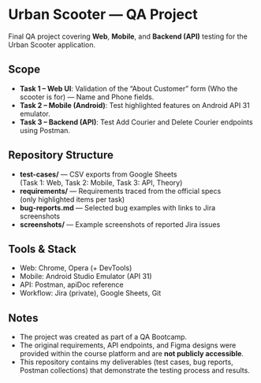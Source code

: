 # Urban Scooter — QA Project

Final QA project covering **Web**, **Mobile**, and **Backend (API)** testing for the Urban Scooter application.

## Scope
- **Task 1 – Web UI**: Validation of the “About Customer” form (Who the scooter is for) — Name and Phone fields.  
- **Task 2 – Mobile (Android)**: Test highlighted features on Android API 31 emulator.  
- **Task 3 – Backend (API)**: Test Add Courier and Delete Courier endpoints using Postman.

## Repository Structure
- **test-cases/** — CSV exports from Google Sheets  
  (Task 1: Web, Task 2: Mobile, Task 3: API, Theory)
- **requirements/** — Requirements traced from the official specs  
  (only highlighted items per task)
- **bug-reports.md** — Selected bug examples with links to Jira screenshots
- **screenshots/** — Example screenshots of reported Jira issues

## Tools & Stack
- Web: Chrome, Opera (+ DevTools)  
- Mobile: Android Studio Emulator (API 31)  
- API: Postman, apiDoc reference  
- Workflow: Jira (private), Google Sheets, Git  

## Notes
- The project was created as part of a QA Bootcamp.  
- The original requirements, API endpoints, and Figma designs were provided within the course platform and are **not publicly accessible**.  
- This repository contains my deliverables (test cases, bug reports, Postman collections) that demonstrate the testing process and results.
